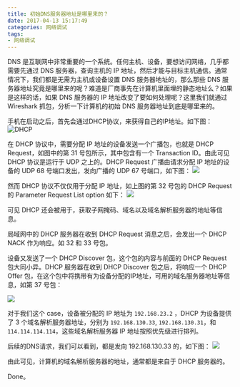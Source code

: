 ```yaml
---
title: 初始DNS服务器地址是哪里来的？
date: 2017-04-13 15:17:49
categories: 网络调试
tags:
- 网络调试
---
```


DNS 是互联网中非常重要的一个系统。任何主机、设备，要想访问网络，几乎都需要先通过 DNS 服务器，查询主机的 IP 地址，然后才能与目标主机通信。通常情况下，我们都是无需为主机或设备设置 DNS 服务器地址的，那么那些 DNS 服务器地址究竟是哪里来的呢？难道是厂商事先在计算机里面埋的静态地址么？如果是这样的话，如果 DNS 服务器的 IP 地址改变了要如何处理呢？这里我们就通过 Wireshark 抓包，分析一下计算机的初始 DNS 服务器地址到底是哪里来的。
<!--more-->
手机在启动之后，首先会通过DHCP协议，来获得自己的IP地址。如下图：
![DHCP](https://www.wolfcstech.com/images/1315506-c7c1c3b0aa5d5696.png)

在 DHCP 协议中，需要分配 IP 地址的设备发送一个广播包，也就是 DHCP Request，如图中的第 31 号包所示，其中包含有一个 Transaction ID。由此可见 DHCP 协议是运行于 UDP 之上的。DHCP Request 广播由请求分配 IP 地址的设备的 UDP 68 号端口发出，发向广播的 UDP 67 号端口，如下图：
![](https://www.wolfcstech.com/images/1315506-f0335c440fd6be52.png)

然而 DHCP 协议不仅仅用于分配 IP 地址，如上图的第 32 号包的 DHCP Request 的 Parameter Request List option 如下：
![](https://www.wolfcstech.com/images/1315506-9aee805e6aad30af.png)

可见 DHCP 还会被用于，获取子网掩码、域名以及域名解析服务器的地址等信息。

局域网中的 DHCP 服务器在收到 DHCP Request 消息之后，会发出一个 DHCP NACK 作为响应。如 32 和 33 号包。

设备又发送了一个 DHCP Discover 包，这个包的内容与前面的 DHCP Request 包大同小异。DHCP 服务器在收到 DHCP Discover 包之后，将响应一个 DHCP Offer 包，在这个包中将携带有为设备分配的IP地址，可用的域名服务器地址等信息，如第 37 号包：

![](https://www.wolfcstech.com/images/1315506-3d7301fd376ed428.png)

对于我们这个 case，设备被分配的 IP 地址为 `192.168.23.2` ，DHCP 为设备提供了 3 个域名解析服务器地址，分别为 `192.168.130.33`, `192.168.130.31`，和 `114.114.114.114`，这些域名解析服务器 IP 地址按照优先级进行排列。

后续的DNS请求，我们可以看到，都是发向 192.168.130.33 的，如下图：
![](https://www.wolfcstech.com/images/1315506-1da4dbefea37d61d.png)

由此可见，计算机的域名解析服务器的地址，通常都是来自于 DHCP 服务器的。

Done。
